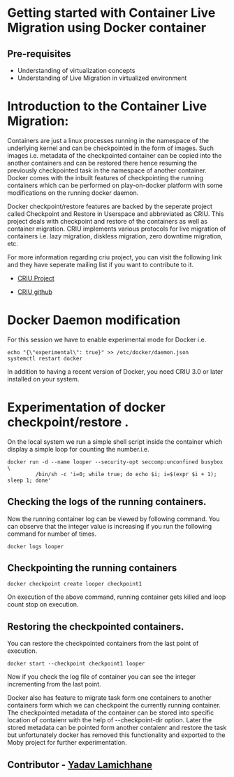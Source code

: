 # Getting started with Container Live Migration using Docker container

## Pre-requisites
- Understanding of virtualization concepts
- Understanding of Live Migration in virtualized environment

# Introduction to the Container Live Migration:
Containers are just a linux processes running in the namespace of the underlying kernel and can be checkpointed in the form of images. Such images i.e. metadata of the checkpointed container can be copied into the another containers and can be restored there hence resuming the previously checkpointed task in the namespace of another container. 
Docker comes with the inbuilt features of checkpointing the running containers which can be performed on play-on-docker platform with some modifications on the running docker daemon.

Docker checkpoint/restore features are backed by the seperate project called Checkpoint and Restore in Userspace and abbreviated as CRIU. This project deals with checkpoint and restore of the containers as well as container migration. CRIU implements various protocols for live migration of containers i.e. lazy migration, diskless migration, zero downtime migration, etc.

For more information regarding criu project, you can visit the following link and they have seperate mailing list if you want to contribute to it. 

- [CRIU Project](https://criu.org/Main_Page) <br>

- [CRIU github](https://github.com/checkpoint-restore) <br>

# Docker Daemon modification

 For this session we have to enable experimental mode for Docker i.e.


```
echo "{\"experimental\": true}" >> /etc/docker/daemon.json
systemctl restart docker
```
In addition to having a recent version of Docker, you need CRIU 3.0 or later installed on your system. 

# Experimentation of docker checkpoint/restore . 
On the local system we run a simple shell script inside the container which display a simple loop for counting the number.i.e.

```
docker run -d --name looper --security-opt seccomp:unconfined busybox  \
         /bin/sh -c 'i=0; while true; do echo $i; i=$(expr $i + 1); sleep 1; done'
```
## Checking the logs of the running containers. 

Now the running container log can be viewed by following command. 
You can observe that the integer value is increasing if you run the following command for number of times. 

``` 
docker logs looper
```
## Checkpointing the running containers
	
```
docker checkpoint create looper checkpoint1
```
On execution of the above command, running container gets killed and loop count stop on execution.

## Restoring the checkpointed containers. 
You can restore the checkpointed containers from the last point of execution. 

```
docker start --checkpoint checkpoint1 looper
```
Now if you check the log file of container you can see the integer incrementing from the last point. 


Docker also has feature to migrate task form one containers to another containers form which we can checkpoint the currently running container.
The checkpointed metadata of the container can be stored into specific location of contaienr with the help of --checkpoint-dir option. Later  the stored metadata can be pointed form another contaienr and restore the task but unfortunately docker has removed this functionality and exported to the Moby project for further experimentation. 



## Contributor - [Yadav Lamichhane](https://www.linkedin.com/in/omegazyadav1/)
